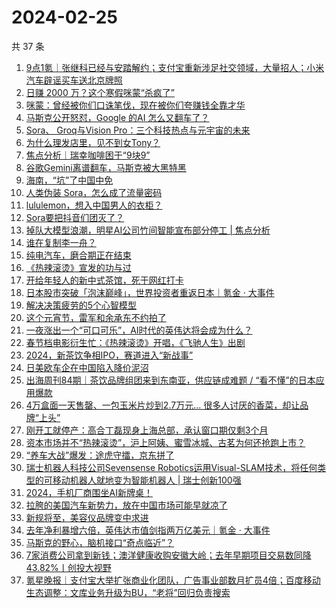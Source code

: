 # 2024-02-25

共 37 条

<!-- BEGIN 36KR -->
<!-- 最后更新时间 2024-02-25 03:03:13 +0800 -->
1. [9点1氪｜张继科已经与安踏解约；支付宝重新涉足社交领域，大量招人；小米汽车辟谣买车送北京牌照](https://36kr.com/p/2661257629443843)
1. [日赚 2000 万？这个寒假咪蒙“杀疯了”](https://36kr.com/p/2661207987398404)
1. [咪蒙：曾经被你们口诛笔伐，现在被你们夸赚钱全靠才华](https://36kr.com/p/2661045050221318)
1. [马斯克公开怒怼，Google 的AI 怎么又翻车了？](https://36kr.com/p/2661048823210752)
1. [Sora、 Groq与Vision Pro：三个科技热点与元宇宙的未来](https://36kr.com/p/2659817626723073)
1. [为什么理发店里，见不到女Tony？](https://36kr.com/p/2661846480823045)
1. [焦点分析｜瑞幸咖啡困于“9块9”](https://36kr.com/p/2660973359032065)
1. [谷歌Gemini离谱翻车，马斯克被大黑特黑](https://36kr.com/p/2662064184419072)
1. [海南，“坑”了中国中免](https://36kr.com/p/2661267169529349)
1. [人类伪装 Sora，怎么成了流量密码](https://36kr.com/p/2662054271936265)
1. [lululemon，想入中国男人的衣柜？](https://36kr.com/p/2661783205416450)
1. [Sora要把抖音们团灭了？](https://36kr.com/p/2661219401747976)
1. [掉队大模型浪潮，明星AI公司竹间智能宣布部分停工 | 焦点分析](https://36kr.com/p/2658348660489352)
1. [谁在复制李一舟？](https://36kr.com/p/2661806534370053)
1. [纯电汽车，磨合期正在结束](https://36kr.com/p/2661832601118473)
1. [《热辣滚烫》宣发的功与过](https://36kr.com/p/2661092060226305)
1. [开给年轻人的新中式茶馆，死于网红打卡](https://36kr.com/p/2661735381100289)
1. [日本股市突破「泡沫巅峰」，世界投资者重返日本｜氪金 · 大事件](https://36kr.com/p/2661964098282241)
1. [解决决策疲劳的5个心智模型](https://36kr.com/p/2655326082973958)
1. [这个元宵节，雷军和余承东不约拍了](https://36kr.com/p/2660613213834760)
1. [一夜涨出一个“可口可乐”，AI时代的英伟达将会成为什么？](https://36kr.com/p/2661947077627143)
1. [春节档电影衍生忙：《热辣滚烫》开唱，《飞驰人生》出剧](https://36kr.com/p/2661205113251584)
1. [2024，新茶饮争相IPO，赛道进入“新战事”](https://36kr.com/p/2661184399860482)
1. [日美欧车企在中国陷入降价泥沼](https://36kr.com/p/2661795130189574)
1. [出海周刊84期｜茶饮品牌组团来到东南亚，供应链成难题 / “看不懂”的日本应用爆款](https://36kr.com/p/2661189505245954)
1. [4万盒面一天售罄、一包玉米片炒到2.7万元... 很多人讨厌的香菜，却让品牌“上头”](https://36kr.com/p/2661794429429504)
1. [刚开工就停产：高合丁磊现身上海总部，承认窗口期仅剩3个月](https://36kr.com/p/2661311102935810)
1. [资本市场并不“热辣滚烫”，沪上阿姨、蜜雪冰城、古茗为何还抢跑上市？](https://36kr.com/p/2661244914640649)
1. [“养车大战”爆发：途虎守擂，京东拼了](https://36kr.com/p/2661942091720448)
1. [瑞士机器人科技公司Sevensense Robotics运用Visual-SLAM技术，将任何类型的可移动机器人就地变为智能机器人 | 瑞士创新100强](https://36kr.com/p/2661940719570439)
1. [2024，手机厂商围坐AI新牌桌！](https://36kr.com/p/2661925958831620)
1. [拉胯的美国汽车新势力，放在中国市场可能早就凉了](https://36kr.com/p/2661833163138819)
1. [新规将至，美容仪品牌变中求进](https://36kr.com/p/2661012091725575)
1. [去年净利暴增六倍，英伟达市值剑指两万亿美元｜氪金 · 大事件](https://36kr.com/p/2660760456569602)
1. [马斯克的野心，脑机接口“奇点临近”？](https://36kr.com/p/2661082158523143)
1. [7家消费公司拿到新钱；澳洋健康收购安徽大岭；去年早期项目交易数同降43.82%丨创投大视野](https://36kr.com/p/2661264472253190)
1. [氪星晚报｜支付宝大举扩张商业化团队，广告事业部数月扩员4倍；百度移动生态调整：文库业务升级为BU，“老将”回归负责搜索](https://36kr.com/p/2660909273867015)
<!-- END 36KR -->